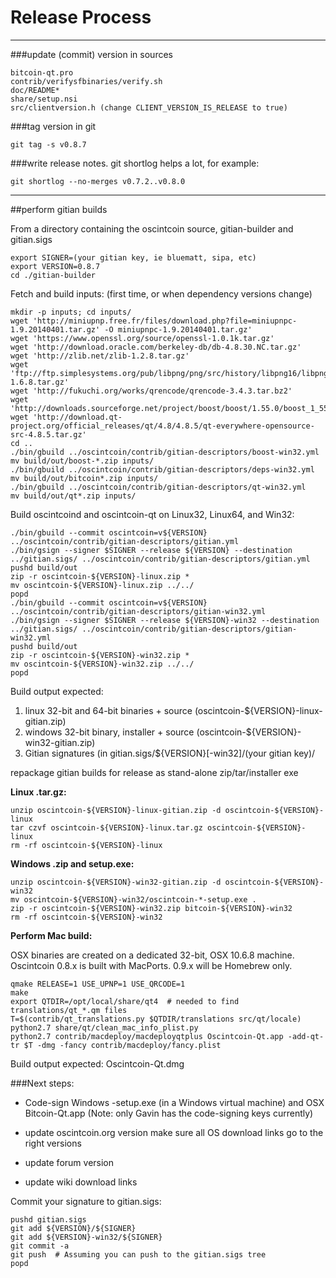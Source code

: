 Release Process
====================

* * *

###update (commit) version in sources


	bitcoin-qt.pro
	contrib/verifysfbinaries/verify.sh
	doc/README*
	share/setup.nsi
	src/clientversion.h (change CLIENT_VERSION_IS_RELEASE to true)

###tag version in git

	git tag -s v0.8.7

###write release notes. git shortlog helps a lot, for example:

	git shortlog --no-merges v0.7.2..v0.8.0

* * *

##perform gitian builds

 From a directory containing the oscintcoin source, gitian-builder and gitian.sigs
  
	export SIGNER=(your gitian key, ie bluematt, sipa, etc)
	export VERSION=0.8.7
	cd ./gitian-builder

 Fetch and build inputs: (first time, or when dependency versions change)

	mkdir -p inputs; cd inputs/
	wget 'http://miniupnp.free.fr/files/download.php?file=miniupnpc-1.9.20140401.tar.gz' -O miniupnpc-1.9.20140401.tar.gz'
	wget 'https://www.openssl.org/source/openssl-1.0.1k.tar.gz'
	wget 'http://download.oracle.com/berkeley-db/db-4.8.30.NC.tar.gz'
	wget 'http://zlib.net/zlib-1.2.8.tar.gz'
	wget 'ftp://ftp.simplesystems.org/pub/libpng/png/src/history/libpng16/libpng-1.6.8.tar.gz'
	wget 'http://fukuchi.org/works/qrencode/qrencode-3.4.3.tar.bz2'
	wget 'http://downloads.sourceforge.net/project/boost/boost/1.55.0/boost_1_55_0.tar.bz2'
	wget 'http://download.qt-project.org/official_releases/qt/4.8/4.8.5/qt-everywhere-opensource-src-4.8.5.tar.gz'
	cd ..
	./bin/gbuild ../oscintcoin/contrib/gitian-descriptors/boost-win32.yml
	mv build/out/boost-*.zip inputs/
	./bin/gbuild ../oscintcoin/contrib/gitian-descriptors/deps-win32.yml
	mv build/out/bitcoin*.zip inputs/
	./bin/gbuild ../oscintcoin/contrib/gitian-descriptors/qt-win32.yml
	mv build/out/qt*.zip inputs/

 Build oscintcoind and oscintcoin-qt on Linux32, Linux64, and Win32:
  
	./bin/gbuild --commit oscintcoin=v${VERSION} ../oscintcoin/contrib/gitian-descriptors/gitian.yml
	./bin/gsign --signer $SIGNER --release ${VERSION} --destination ../gitian.sigs/ ../oscintcoin/contrib/gitian-descriptors/gitian.yml
	pushd build/out
	zip -r oscintcoin-${VERSION}-linux.zip *
	mv oscintcoin-${VERSION}-linux.zip ../../
	popd
	./bin/gbuild --commit oscintcoin=v${VERSION} ../oscintcoin/contrib/gitian-descriptors/gitian-win32.yml
	./bin/gsign --signer $SIGNER --release ${VERSION}-win32 --destination ../gitian.sigs/ ../oscintcoin/contrib/gitian-descriptors/gitian-win32.yml
	pushd build/out
	zip -r oscintcoin-${VERSION}-win32.zip *
	mv oscintcoin-${VERSION}-win32.zip ../../
	popd

  Build output expected:

  1. linux 32-bit and 64-bit binaries + source (oscintcoin-${VERSION}-linux-gitian.zip)
  2. windows 32-bit binary, installer + source (oscintcoin-${VERSION}-win32-gitian.zip)
  3. Gitian signatures (in gitian.sigs/${VERSION}[-win32]/(your gitian key)/

repackage gitian builds for release as stand-alone zip/tar/installer exe

**Linux .tar.gz:**

	unzip oscintcoin-${VERSION}-linux-gitian.zip -d oscintcoin-${VERSION}-linux
	tar czvf oscintcoin-${VERSION}-linux.tar.gz oscintcoin-${VERSION}-linux
	rm -rf oscintcoin-${VERSION}-linux

**Windows .zip and setup.exe:**

	unzip oscintcoin-${VERSION}-win32-gitian.zip -d oscintcoin-${VERSION}-win32
	mv oscintcoin-${VERSION}-win32/oscintcoin-*-setup.exe .
	zip -r oscintcoin-${VERSION}-win32.zip bitcoin-${VERSION}-win32
	rm -rf oscintcoin-${VERSION}-win32

**Perform Mac build:**

  OSX binaries are created on a dedicated 32-bit, OSX 10.6.8 machine.
  Oscintcoin 0.8.x is built with MacPorts.  0.9.x will be Homebrew only.

	qmake RELEASE=1 USE_UPNP=1 USE_QRCODE=1
	make
	export QTDIR=/opt/local/share/qt4  # needed to find translations/qt_*.qm files
	T=$(contrib/qt_translations.py $QTDIR/translations src/qt/locale)
	python2.7 share/qt/clean_mac_info_plist.py
	python2.7 contrib/macdeploy/macdeployqtplus Oscintcoin-Qt.app -add-qt-tr $T -dmg -fancy contrib/macdeploy/fancy.plist

 Build output expected: Oscintcoin-Qt.dmg

###Next steps:

* Code-sign Windows -setup.exe (in a Windows virtual machine) and
  OSX Bitcoin-Qt.app (Note: only Gavin has the code-signing keys currently)

* update oscintcoin.org version
  make sure all OS download links go to the right versions

* update forum version

* update wiki download links

Commit your signature to gitian.sigs:

	pushd gitian.sigs
	git add ${VERSION}/${SIGNER}
	git add ${VERSION}-win32/${SIGNER}
	git commit -a
	git push  # Assuming you can push to the gitian.sigs tree
	popd


